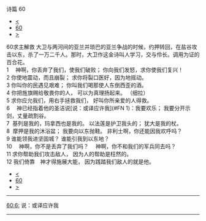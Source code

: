 ﻿





 诗篇 60




* [<](bible/PSA059.md)
* [60](bible/PSA.md)
* [>](bible/PSA061.md)



 
60求主解救 大卫与两河间的亚兰并琐巴的亚兰争战的时候，约押转回，在盐谷攻击以东，杀了一万二千人。那时，大卫作这金诗叫人学习，交与伶长。调用为证的百合花。  
1 　神啊，你丢弃了我们，使我们破败； 你向我们发怒，求你使我们复兴！  
2 你使地震动，而且崩裂； 求你将裂口医好，因为地摇动。  
3 你叫你的民遇见艰难； 你叫我们喝那使人东倒西歪的酒。     
4 你把旌旗赐给敬畏你的人， 可以为真理扬起来。 （细拉）   
5 求你应允我们，用右手拯救我们， 好叫你所亲爱的人得救。     
6 　神已经指着他的圣洁说[说：或译应许我](#FN
1)：我要欢乐； 我要分开示剑，丈量疏割谷。  
7  基列是我的，玛拿西也是我的。 以法莲是护卫我头的； 犹大是我的杖。  
8  摩押是我的沐浴盆； 我要向以东抛鞋。 非利士啊，你还能因我欢呼吗？     
9 谁能领我进坚固城？ 谁能引我到以东地？  
10 　神啊，你不是丢弃了我们吗？ 　神啊，你不和我们的军兵同去吗？  
11 求你帮助我们攻击敌人， 因为人的帮助是枉然的。  
12 我们倚靠　神才得施展大能， 因为践踏我们敌人的就是他。 
* [<](bible/PSA059.md)
* [60](bible/PSA.md)
* [>](bible/PSA061.md)





---


[60:6:](#V6)
说：或译应许我




---









